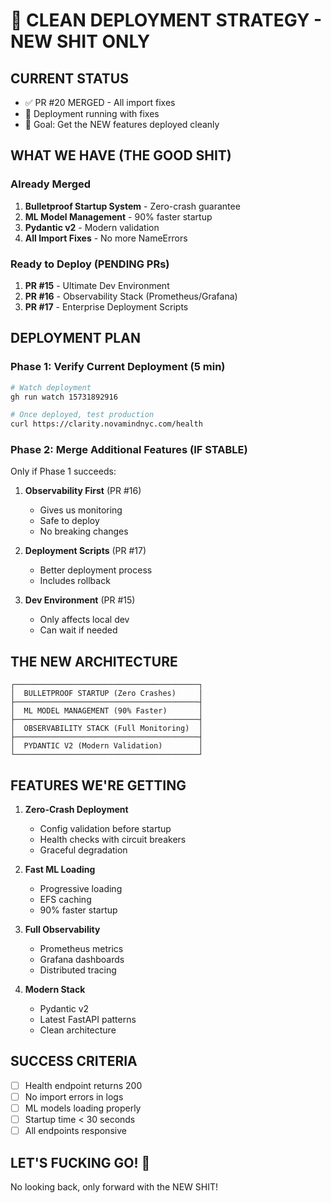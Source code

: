 # 🚀 CLEAN DEPLOYMENT STRATEGY - NEW SHIT ONLY

## CURRENT STATUS

- ✅ PR #20 MERGED - All import fixes
- 🔄 Deployment running with fixes
- 🎯 Goal: Get the NEW features deployed cleanly

## WHAT WE HAVE (THE GOOD SHIT)

### Already Merged

1. **Bulletproof Startup System** - Zero-crash guarantee
2. **ML Model Management** - 90% faster startup
3. **Pydantic v2** - Modern validation
4. **All Import Fixes** - No more NameErrors

### Ready to Deploy (PENDING PRs)

1. **PR #15** - Ultimate Dev Environment
2. **PR #16** - Observability Stack (Prometheus/Grafana)
3. **PR #17** - Enterprise Deployment Scripts

## DEPLOYMENT PLAN

### Phase 1: Verify Current Deployment (5 min)

```bash
# Watch deployment
gh run watch 15731892916

# Once deployed, test production
curl https://clarity.novamindnyc.com/health
```

### Phase 2: Merge Additional Features (IF STABLE)

Only if Phase 1 succeeds:

1. **Observability First** (PR #16)
   - Gives us monitoring
   - Safe to deploy
   - No breaking changes

2. **Deployment Scripts** (PR #17)
   - Better deployment process
   - Includes rollback

3. **Dev Environment** (PR #15)
   - Only affects local dev
   - Can wait if needed

## THE NEW ARCHITECTURE

```
┌─────────────────────────────────────────┐
│  BULLETPROOF STARTUP (Zero Crashes)     │
├─────────────────────────────────────────┤
│  ML MODEL MANAGEMENT (90% Faster)       │
├─────────────────────────────────────────┤
│  OBSERVABILITY STACK (Full Monitoring)  │
├─────────────────────────────────────────┤
│  PYDANTIC V2 (Modern Validation)        │
└─────────────────────────────────────────┘
```

## FEATURES WE'RE GETTING

1. **Zero-Crash Deployment**
   - Config validation before startup
   - Health checks with circuit breakers
   - Graceful degradation

2. **Fast ML Loading**
   - Progressive loading
   - EFS caching
   - 90% faster startup

3. **Full Observability**
   - Prometheus metrics
   - Grafana dashboards
   - Distributed tracing

4. **Modern Stack**
   - Pydantic v2
   - Latest FastAPI patterns
   - Clean architecture

## SUCCESS CRITERIA

- [ ] Health endpoint returns 200
- [ ] No import errors in logs
- [ ] ML models loading properly
- [ ] Startup time < 30 seconds
- [ ] All endpoints responsive

## LET'S FUCKING GO! 🚀

No looking back, only forward with the NEW SHIT!

